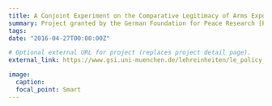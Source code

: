 ```yaml
---
title: A Conjoint Experiment on the Comparative Legitimacy of Arms Exports in Germany and France
summary: Project granted by the German Foundation for Peace Research [P.Thurner](https://www.en.gsi.uni-muenchen.de/people/professors/thurner/index.html).
tags:
date: "2016-04-27T00:00:00Z"

# Optional external URL for project (replaces project detail page).
external_link: https://www.gsi.uni-muenchen.de/lehreinheiten/le_policy_analysis/forschung/conjoint1/index.html

image:
  caption:
  focal_point: Smart
---
```

